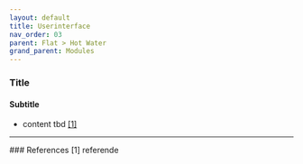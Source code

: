 ```yaml
---
layout: default
title: Userinterface
nav_order: 03
parent: Flat > Hot Water
grand_parent: Modules
---
```


### Title
#### Subtitle
- content tbd <a href="#referencename">[1]</a>

<hr>
### References
<a id="referencename">[1]</a> referende <br>